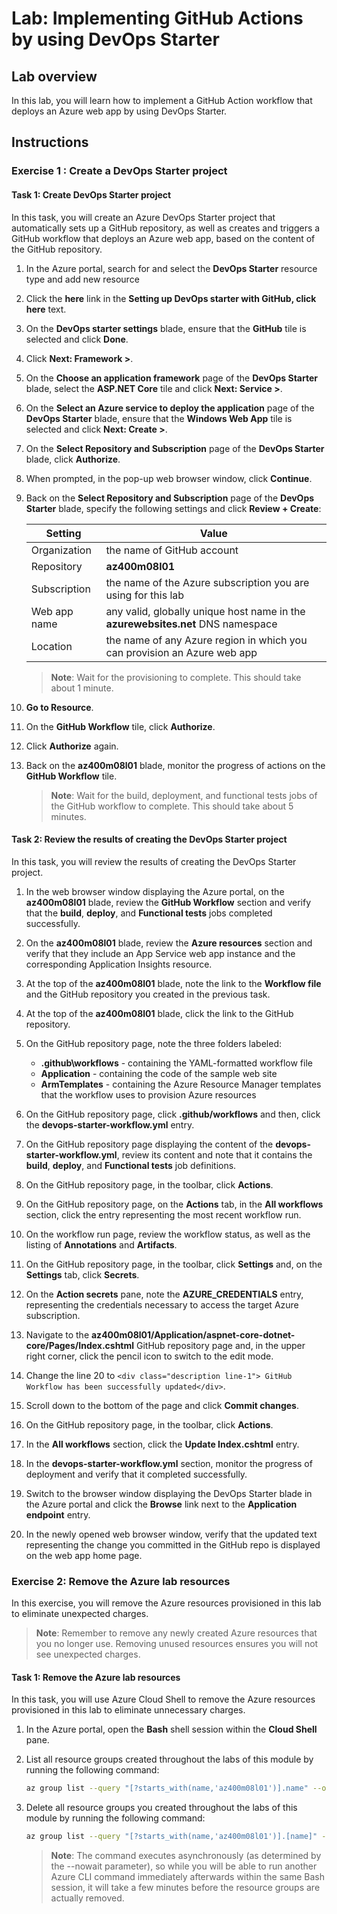 # Lab: Implementing GitHub Actions by using DevOps Starter
## Lab overview

In this lab, you will learn how to implement a GitHub Action workflow that deploys an Azure web app by using DevOps Starter.

## Instructions

### Exercise 1 : Create a DevOps Starter project

#### Task 1: Create DevOps Starter project

In this task, you will create an Azure DevOps Starter project that automatically sets up a GitHub repository, as well as creates and triggers a GitHub workflow that deploys an Azure web app, based on the content of the GitHub repository.

1.  In the Azure portal, search for and select the **DevOps Starter** resource type and add new resource
1.  Click the **here** link in the **Setting up DevOps starter with GitHub, click here** text.
1.  On the **DevOps starter settings** blade, ensure that the **GitHub** tile is selected and click **Done**.
1.  Click **Next: Framework >**.
1.  On the **Choose an application framework** page of the **DevOps Starter** blade, select the **ASP.NET Core** tile and click **Next: Service >**.
1.  On the **Select an Azure service to deploy the application** page of the **DevOps Starter** blade, ensure that the **Windows Web App** tile is selected and click **Next: Create >**.
1.  On the **Select Repository and Subscription** page of the **DevOps Starter** blade, click **Authorize**.
1.  When prompted, in the pop-up web browser window, click **Continue**.
1.  Back on the **Select Repository and Subscription** page of the **DevOps Starter** blade, specify the following settings and click **Review + Create**:

    | Setting | Value |
    | ------- | ----- |
    | Organization | the name of GitHub account |
    | Repository | **az400m08l01** |
    | Subscription | the name of the Azure subscription you are using for this lab |
    | Web app name | any valid, globally unique host name in the **azurewebsites.net** DNS namespace |
    | Location | the name of any Azure region in which you can provision an Azure web app |

    > **Note**: Wait for the provisioning to complete. This should take about 1 minute.

1.  **Go to Resource**.
1.  On the **GitHub Workflow** tile, click **Authorize**.
1.  Click **Authorize** again.
1.  Back on the **az400m08l01** blade, monitor the progress of actions on the **GitHub Workflow** tile.

    > **Note**: Wait for the build, deployment, and functional tests jobs of the GitHub workflow to complete. This should take about 5 minutes.

#### Task 2: Review the results of creating the DevOps Starter project

In this task, you will review the results of creating the DevOps Starter project.

1.  In the web browser window displaying the Azure portal, on the **az400m08l01** blade, review the **GitHub Workflow** section and verify that the **build**, **deploy**, and **Functional tests** jobs completed successfully.
1.  On the **az400m08l01** blade, review the **Azure resources** section and verify that they include an App Service web app instance and the corresponding Application Insights resource.
1.  At the top of the **az400m08l01** blade, note the link to the **Workflow file** and the GitHub repository you created in the previous task.
1.  At the top of the **az400m08l01** blade, click the link to the GitHub repository.
1.  On the GitHub repository page, note the three folders labeled:

    - **.github\workflows** - containing the YAML-formatted workflow file
    - **Application** - containing the code of the sample web site
    - **ArmTemplates** - containing the Azure Resource Manager templates that the workflow uses to provision Azure resources

1.  On the GitHub repository page, click **.github/workflows** and then, click the **devops-starter-workflow.yml** entry.
1.  On the GitHub repository page displaying the content of the **devops-starter-workflow.yml**, review its content and note that it contains the **build**, **deploy**, and **Functional tests** job definitions.
1.  On the GitHub repository page, in the toolbar, click **Actions**.
1.  On the GitHub repository page, on the **Actions** tab, in the **All workflows** section, click the entry representing the most recent workflow run.
1.  On the workflow run page, review the workflow status, as well as the listing of **Annotations** and **Artifacts**.
1.  On the GitHub repository page, in the toolbar, click **Settings** and, on the **Settings** tab, click **Secrets**.
1.  On the **Action secrets** pane, note the **AZURE_CREDENTIALS** entry, representing the credentials necessary to access the target Azure subscription.
1.  Navigate to the **az400m08l01/Application/aspnet-core-dotnet-core/Pages/Index.cshtml** GitHub repository page and, in the upper right corner, click the pencil icon to switch to the edit mode.
1.  Change the line 20 to `<div class="description line-1"> GitHub Workflow has been successfully updated</div>`.
1.  Scroll down to the bottom of the page and click **Commit changes**.
1.  On the GitHub repository page, in the toolbar, click **Actions**.
1.  In the **All workflows** section, click the **Update Index.cshtml** entry.
1.  In the **devops-starter-workflow.yml** section, monitor the progress of deployment and verify that it completed successfully.
1.  Switch to the browser window displaying the DevOps Starter blade in the Azure portal and click the **Browse** link next to the **Application endpoint** entry.
1.  In the newly opened web browser window, verify that the updated text representing the change you committed in the GitHub repo is displayed on the web app home page.

### Exercise 2: Remove the Azure lab resources

In this exercise, you will remove the Azure resources provisioned in this lab to eliminate unexpected charges.

>**Note**: Remember to remove any newly created Azure resources that you no longer use. Removing unused resources ensures you will not see unexpected charges.

#### Task 1: Remove the Azure lab resources

In this task, you will use Azure Cloud Shell to remove the Azure resources provisioned in this lab to eliminate unnecessary charges.

1.  In the Azure portal, open the **Bash** shell session within the **Cloud Shell** pane.
1.  List all resource groups created throughout the labs of this module by running the following command:

    ```sh
    az group list --query "[?starts_with(name,'az400m08l01')].name" --output tsv
    ```

1.  Delete all resource groups you created throughout the labs of this module by running the following command:

    ```sh
    az group list --query "[?starts_with(name,'az400m08l01')].[name]" --output tsv | xargs -L1 bash -c 'az group delete --name $0 --no-wait --yes'
    ```

    >**Note**: The command executes asynchronously (as determined by the --nowait parameter), so while you will be able to run another Azure CLI command immediately afterwards within the same Bash session, it will take a few minutes before the resource groups are actually removed.
